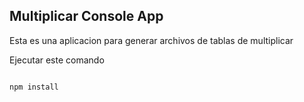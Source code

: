 ## Multiplicar Console  App

Esta es una aplicacion  para generar archivos  de tablas de multiplicar 

Ejecutar  este comando 
```

npm install
```